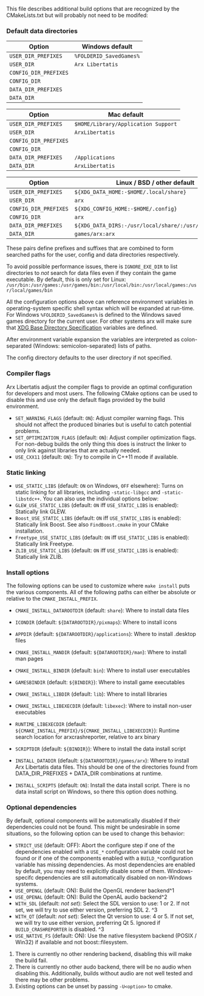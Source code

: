 
This file describes additional build options that are recognized by the CMakeLists.txt but will probably not need to be modifed:

### Default data directories

| Option                | Windows default                                        |
|---------------------- | ------------------------------------------------------ |
| `USER_DIR_PREFIXES`   | `%FOLDERID_SavedGames%`                                |
| `USER_DIR`            | `Arx Libertatis`                                       |
| `CONFIG_DIR_PREFIXES` |                                                        |
| `CONFIG_DIR`          |                                                        |
| `DATA_DIR_PREFIXES`   |                                                        |
| `DATA_DIR`            |                                                        |

| Option                | Mac default                                            |
|---------------------- | ------------------------------------------------------ |
| `USER_DIR_PREFIXES`   | `$HOME/Library/Application Support`                    |
| `USER_DIR`            | `ArxLibertatis`                                        |
| `CONFIG_DIR_PREFIXES` |                                                        |
| `CONFIG_DIR`          |                                                        |
| `DATA_DIR_PREFIXES`   | `/Applications`                                        |
| `DATA_DIR`            | `ArxLibertatis`                                        |

| Option                |  Linux / BSD / other default                           |
|---------------------- | ------------------------------------------------------ |
| `USER_DIR_PREFIXES`   | `${XDG_DATA_HOME:-$HOME/.local/share}`                 |
| `USER_DIR`            | `arx`                                                  |
| `CONFIG_DIR_PREFIXES` | `${XDG_CONFIG_HOME:-$HOME/.config}`                    |
| `CONFIG_DIR`          | `arx`                                                  |
| `DATA_DIR_PREFIXES`   | `${XDG_DATA_DIRS:-/usr/local/share/:/usr/share/}:/opt` |
| `DATA_DIR`            | `games/arx:arx`                                        |

These pairs define prefixes and suffixes that are combined to form searched paths for the user, config and data directories respectively.

To avoid possible performance issues, there is `IGNORE_EXE_DIR` to list directories to *not* search for data files even if they contain the game executable. By default, this is only set for Linux: `/usr/bin:/usr/games:/usr/games/bin:/usr/local/bin:/usr/local/games:/usr/local/games/bin`

All the configuration options above can reference environment variables in operating-system specific shell syntax which will be expanded at run-time. For Windows `%FOLDERID_SavedGames%` is defined to the Windows saved games directory for the current user. For other systems arx will make sure that [XDG Base Directory Specification](http://standards.freedesktop.org/basedir-spec/basedir-spec-latest.html) variables are defined.

After environment variable expansion the variables are interpreted as colon-separated (Windows: semicolon-separated) lists of paths.

The config directory defaults to the user directory if not specified.

### Compiler flags

Arx Libertatis adjust the compiler flags to provide an optimal configuration for developers and most users. The following CMake options can be used to disable this and use only the default flags provided by the build environment.

* `SET_WARNING_FLAGS` (default: `ON`): Adjust compiler warning flags. This should not affect the produced binaries but is useful to catch potential problems.
* `SET_OPTIMIZATION_FLAGS` (default: `ON`): Adjust compiler optimization flags. For non-debug builds the only thing this does is instruct the linker to only link against libraries that are actually needed.
* `USE_CXX11` (default: `ON`): Try to compile in C++11 mode if available.

### Static linking

* `USE_STATIC_LIBS` (default: `ON` on Windows, `OFF` elsewhere): Turns on static linking for all libraries, including `-static-libgcc` and `-static-libstdc++`. You can also use the individual options below:
* `GLEW_USE_STATIC_LIBS` (default: `ON` iff `USE_STATIC_LIBS` is enabled): Statically link GLEW.
* `Boost_USE_STATIC_LIBS` (default: `ON` iff `USE_STATIC_LIBS` is enabled): Statically link Boost. See also `FindBoost.cmake` in your CMake installation.
* `Freetype_USE_STATIC_LIBS` (default: `ON` iff `USE_STATIC_LIBS` is enabled): Statically link Freetype.
* `ZLIB_USE_STATIC_LIBS` (default: `ON` iff `USE_STATIC_LIBS` is enabled): Statically link ZLIB.

### Install options

The following options can be used to customize where `make install` puts the various components. All of the following paths can either be absolute or relative to the `CMAKE_INSTALL_PREFIX`.

* `CMAKE_INSTALL_DATAROOTDIR` (default: `share`): Where to install data files
* `ICONDIR` (default: `${DATAROOTDIR}/pixmaps`): Where to install icons
* `APPDIR` (default: `${DATAROOTDIR}/applications`): Where to install .desktop files
* `CMAKE_INSTALL_MANDIR` (default: `${DATAROOTDIR}/man`): Where to install man pages
* `CMAKE_INSTALL_BINDIR` (default: `bin`): Where to install user executables
* `GAMESBINDIR` (default: `${BINDIR}`): Where to install game executables
* `CMAKE_INSTALL_LIBDIR` (default: `lib`): Where to install libraries
* `CMAKE_INSTALL_LIBEXECDIR` (default: `libexec`): Where to install non-user executables
* `RUNTIME_LIBEXECDIR` (default: `${CMAKE_INSTALL_PREFIX}/${CMAKE_INSTALL_LIBEXECDIR}`): Runtime search location for arxcrashreporter, relative to arx binary
* `SCRIPTDIR` (default: `${BINDIR}`): Where to install the data install script
* `INSTALL_DATADIR` (default: `${DATAROOTDIR}/games/arx`): Where to install Arx Libertatis data files. This should be one of the directories found from DATA_DIR_PREFIXES + DATA_DIR combinations at runtime.

* `INSTALL_SCRIPTS` (default: `ON`): Install the data install script. There is no data install script on Windows, so there this option does nothing.

### Optional dependencies

By default, optional components will be automatically disabled if their dependencies could not be found. This might be undesirable in some situations, so the following option can be used to change this behavior:

* `STRICT_USE` (default: OFF): Abort the configure step if one of the dependencies enabled with a `USE_*` configuration variable could not be found or if one of the components enabled with a `BUILD_*`configuration variable has missing dependencies. As most dependencies are enabled by default, you may need to explicitly disable some of them. Windows-specifc dependencies are still automatically disabled on non-Windows systems.
* `USE_OPENGL` (default: ON): Build the OpenGL renderer backend^1
* `USE_OPENAL` (default: ON): Build the OpenAL audio backend^2
* `WITH_SDL` (default: *not set*): Select the SDL version to use: 1 or 2. If not set, we will try to use either version, preferring SDL 2. ^3
* `WITH_QT` (default: *not set*): Select the Qt version to use: 4 or 5. If not set, we will try to use either version, preferring Qt 5. Ignored if `BUILD_CRASHREPORTER` is disabled. ^3
* `USE_NATIVE_FS` (default: ON): Use the native filesystem backend (POSIX / Win32) if available and not boost::filesystem.

1. There is currently no other rendering backend, disabling this will make the build fail.
2. There is currently no other audo backend, there will be no audio when disabling this. Additionally, builds without audio are not well tested and there may be other problems.
3. Existing options can be unset by passing `-U<option>` to cmake.
